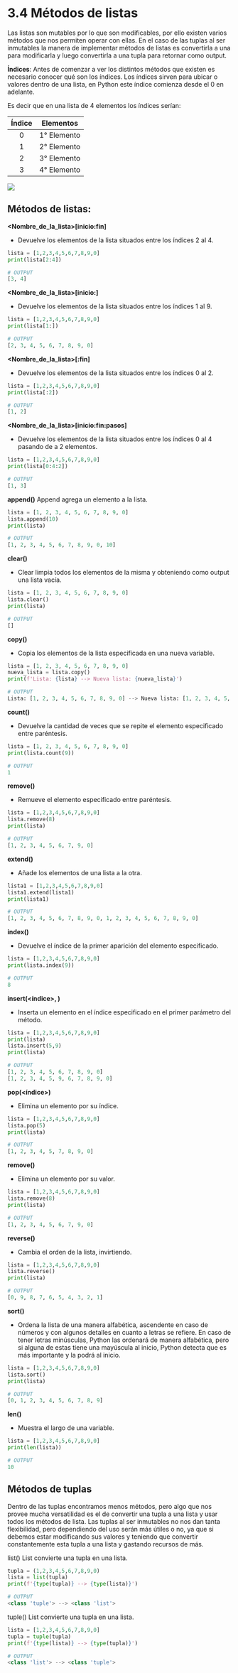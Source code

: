 # **3.4 Métodos de listas**

Las listas son mutables por lo que son modificables, por ello existen varios métodos
que nos permiten operar con ellas. En el caso de las tuplas al ser inmutables la manera
de implementar métodos de listas es convertirla a una para modificarla y luego
convertirla a una tupla para retornar como output.

**Índices**:
Antes de comenzar a ver los distintos métodos que existen es necesario conocer qué son los índices. Los índices sirven para ubicar o valores dentro de una lista, en Python este índice comienza desde el 0 en adelante. 

Es decir que en una lista de 4 elementos los índices serían: 

|Índice|Elementos   |
|:----:|:----------:|
|0     | 1° Elemento|
|1     | 2° Elemento|
|2     | 3° Elemento|
|3     | 4° Elemento|

![](https://i.imgur.com/akqYYq5.png)

## **Métodos de listas**:

**<Nombre_de_la_lista>[inicio:fin]**
* Devuelve los elementos de la lista situados entre los índices 2 al 4.
```python
lista = [1,2,3,4,5,6,7,8,9,0]
print(lista[2:4])

# OUTPUT
[3, 4]
```

**<Nombre_de_la_lista>[inicio:]**
* Devuelve los elementos de la lista situados entre los índices 1 al 9.
```python
lista = [1,2,3,4,5,6,7,8,9,0]
print(lista[1:])

# OUTPUT
[2, 3, 4, 5, 6, 7, 8, 9, 0]
```

**<Nombre_de_la_lista>[:fin]**
* Devuelve los elementos de la lista situados entre los índices 0 al 2.
```python
lista = [1,2,3,4,5,6,7,8,9,0]
print(lista[:2])

# OUTPUT
[1, 2]
```

**<Nombre_de_la_lista>[inicio:fin:pasos]**
* Devuelve los elementos de la lista situados entre los índices 0 al 4 pasando de a 2 elementos.
```python
lista = [1,2,3,4,5,6,7,8,9,0]
print(lista[0:4:2])

# OUTPUT
[1, 3]
```

**append()**
Append agrega un elemento a la lista.
```python
lista = [1, 2, 3, 4, 5, 6, 7, 8, 9, 0]
lista.append(10)
print(lista)

# OUTPUT
[1, 2, 3, 4, 5, 6, 7, 8, 9, 0, 10]
```

**clear()**
* Clear limpia todos los elementos de la misma y obteniendo como output una lista vacía.
```python
lista = [1, 2, 3, 4, 5, 6, 7, 8, 9, 0]
lista.clear()
print(lista)

# OUTPUT
[]
```
**copy()**
* Copia los elementos de la lista especificada en una nueva variable.
```python
lista = [1, 2, 3, 4, 5, 6, 7, 8, 9, 0]
nueva_lista = lista.copy()
print(f'Lista: {lista} --> Nueva lista: {nueva_lista}')

# OUTPUT
Lista: [1, 2, 3, 4, 5, 6, 7, 8, 9, 0] --> Nueva lista: [1, 2, 3, 4, 5, 6, 7, 8, 9, 0]
```

**count(<elemento>)**
* Devuelve la cantidad de veces que se repite el elemento especificado entre paréntesis. 
```python
lista = [1, 2, 3, 4, 5, 6, 7, 8, 9, 0]
print(lista.count(9))

# OUTPUT
1
```

**remove()**
* Remueve el elemento especificado entre paréntesis.
```python
lista = [1,2,3,4,5,6,7,8,9,0]
lista.remove(8)
print(lista)

# OUTPUT
[1, 2, 3, 4, 5, 6, 7, 9, 0]
```

**extend()**
* Añade los elementos de una lista a la otra.
```python
lista1 = [1,2,3,4,5,6,7,8,9,0]
lista1.extend(lista1)
print(lista1)

# OUTPUT
[1, 2, 3, 4, 5, 6, 7, 8, 9, 0, 1, 2, 3, 4, 5, 6, 7, 8, 9, 0]
```

**index(<elemento>)**
* Devuelve el índice de la primer aparición del elemento especificado.
```python
lista = [1,2,3,4,5,6,7,8,9,0]
print(lista.index(9))

# OUTPUT
8
```

**insert(<índice>, <nuevo elemento>)**
* Inserta un elemento en el índice especificado en el primer parámetro del método.
```python
lista = [1,2,3,4,5,6,7,8,9,0]
print(lista)
lista.insert(5,9)
print(lista)

# OUTPUT
[1, 2, 3, 4, 5, 6, 7, 8, 9, 0]
[1, 2, 3, 4, 5, 9, 6, 7, 8, 9, 0]
```

**pop(<índice>)**
* Elimina un elemento por su índice.
```python
lista = [1,2,3,4,5,6,7,8,9,0]
lista.pop(5)
print(lista)

# OUTPUT
[1, 2, 3, 4, 5, 7, 8, 9, 0]
```

**remove(<valor>)**
* Elimina un elemento por su valor.
```python
lista = [1,2,3,4,5,6,7,8,9,0]
lista.remove(8)
print(lista)

# OUTPUT
[1, 2, 3, 4, 5, 6, 7, 9, 0]
```

**reverse()**
* Cambia el orden de la lista, invirtiendo.
```python
lista = [1,2,3,4,5,6,7,8,9,0]
lista.reverse()
print(lista)

# OUTPUT
[0, 9, 8, 7, 6, 5, 4, 3, 2, 1]
```

**sort()**
* Ordena la lista de una manera alfabética, ascendente en caso de números y con algunos detalles en cuanto a letras se refiere. En caso de tener letras minúsculas, Python las ordenará de manera alfabética, pero si alguna de estas tiene una mayúscula al inicio, Python detecta que es más importante y la podrá al inicio.
```python
lista = [1,2,3,4,5,6,7,8,9,0]
lista.sort()
print(lista)

# OUTPUT
[0, 1, 2, 3, 4, 5, 6, 7, 8, 9]
```

**len()**
* Muestra el largo de una variable.
```python
lista = [1,2,3,4,5,6,7,8,9,0]
print(len(lista))

# OUTPUT
10
```

## **Métodos de tuplas**
Dentro de las tuplas encontramos menos métodos, pero algo que nos provee mucha versatilidad es el de convertir una tupla a una lista y usar todos los métodos de lista. Las tuplas al ser inmutables no nos dan tanta flexibilidad, pero dependiendo del uso serán más útiles o no, ya que si debemos estar modificando sus valores y teniendo que convertir constantemente esta tupla a una lista y gastando recursos de más.

list()
List convierte una tupla en una lista.
```python
tupla = (1,2,3,4,5,6,7,8,9,0)
lista = list(tupla)
print(f'{type(tupla)} --> {type(lista)}')

# OUTPUT
<class 'tuple'> --> <class 'list'>
```

tuple()
List convierte una tupla en una lista.
```python
lista = [1,2,3,4,5,6,7,8,9,0]
tupla = tuple(tupla)
print(f'{type(lista)} --> {type(tupla)}')

# OUTPUT
<class 'list'> --> <class 'tuple'>
```
